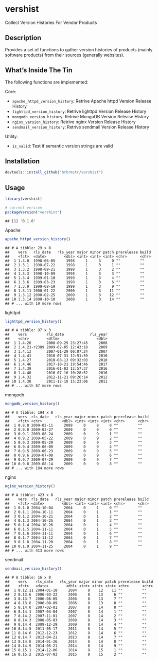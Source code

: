 
# vershist

Collect Version Histories For Vendor Products

## Description

Provides a set of functions to gather version histories of products
(mainly software products) from their sources (generally websites).

## What’s Inside The Tin

The following functions are implemented:

Core:

  - `apache_httpd_version_history`: Retrive Apache httpd Version Release
    History
  - `lighttpd_version_history`: Retrive lighttpd Version Release History
  - `mongodb_version_history`: Retrive MongoDB Version Release History
  - `nginx_version_history`: Retrive nginx Version Release History
  - `sendmail_version_history`: Retrive sendmail Version Release History

Utility:

  - `is_valid`: Test if semantic version strings are valid

## Installation

``` r
devtools::install_github("hrbrmstr/vershist")
```

## Usage

``` r
library(vershist)

# current verison
packageVersion("vershist")
```

    ## [1] '0.1.0'

Apache

``` r
apache_httpd_version_history()
```

    ## # A tibble: 29 x 8
    ##    vers   rls_date   rls_year major minor patch prerelease build
    ##    <fct>  <date>        <dbl> <int> <int> <int> <chr>      <chr>
    ##  1 1.3.0  1998-06-05     1998     1     3     0 ""         ""   
    ##  2 1.3.1  1998-07-22     1998     1     3     1 ""         ""   
    ##  3 1.3.2  1998-09-21     1998     1     3     2 ""         ""   
    ##  4 1.3.3  1998-10-09     1998     1     3     3 ""         ""   
    ##  5 1.3.4  1999-01-10     1999     1     3     4 ""         ""   
    ##  6 1.3.6  1999-03-23     1999     1     3     6 ""         ""   
    ##  7 1.3.9  1999-08-19     1999     1     3     9 ""         ""   
    ##  8 1.3.11 2000-01-22     2000     1     3    11 ""         ""   
    ##  9 1.3.12 2000-02-25     2000     1     3    12 ""         ""   
    ## 10 1.3.14 2000-10-10     2000     1     3    14 ""         ""   
    ## # ... with 19 more rows

lighttpd

``` r
lighttpd_version_history()
```

    ## # A tibble: 97 x 3
    ##    vers         rls_date            rls_year
    ##    <chr>        <dttm>                 <dbl>
    ##  1 1.4.20       2008-09-29 23:27:45     2008
    ##  2 1.4.21-r2389 2009-02-05 12:43:18     2009
    ##  3 1.4.13       2007-01-29 00:07:24     2007
    ##  4 1.4.41       2016-07-31 12:51:39     2016
    ##  5 1.4.27       2010-08-13 09:32:03     2010
    ##  6 1.4.46       2017-10-21 19:54:46     2017
    ##  7 1.4.39       2016-01-02 12:57:37     2016
    ##  8 1.4.40       2016-07-16 10:28:52     2016
    ##  9 1.4.32       2012-11-21 09:26:14     2012
    ## 10 1.4.30       2011-12-18 15:23:06     2011
    ## # ... with 87 more rows

mongodb

``` r
mongodb_version_history()
```

    ## # A tibble: 194 x 8
    ##    vers  rls_date   rls_year major minor patch prerelease build
    ##    <fct> <chr>         <dbl> <int> <int> <int> <chr>      <chr>
    ##  1 0.8.0 2009-02-11     2009     0     8     0 ""         ""   
    ##  2 0.9.0 2009-03-27     2009     0     9     0 ""         ""   
    ##  3 0.9.1 2009-08-24     2009     0     9     1 ""         ""   
    ##  4 0.9.2 2009-05-22     2009     0     9     2 ""         ""   
    ##  5 0.9.3 2009-05-29     2009     0     9     3 ""         ""   
    ##  6 0.9.4 2009-06-09     2009     0     9     4 ""         ""   
    ##  7 0.9.5 2009-06-23     2009     0     9     5 ""         ""   
    ##  8 0.9.6 2009-07-08     2009     0     9     6 ""         ""   
    ##  9 0.9.7 2009-07-29     2009     0     9     7 ""         ""   
    ## 10 0.9.8 2009-08-14     2009     0     9     8 ""         ""   
    ## # ... with 184 more rows

nginx

``` r
nginx_version_history()
```

    ## # A tibble: 423 x 8
    ##    vers  rls_date   rls_year major minor patch prerelease build
    ##    <fct> <date>        <dbl> <int> <int> <int> <chr>      <chr>
    ##  1 0.1.0 2004-10-04     2004     0     1     0 ""         ""   
    ##  2 0.1.1 2004-10-11     2004     0     1     1 ""         ""   
    ##  3 0.1.2 2004-10-21     2004     0     1     2 ""         ""   
    ##  4 0.1.3 2004-10-25     2004     0     1     3 ""         ""   
    ##  5 0.1.4 2004-10-26     2004     0     1     4 ""         ""   
    ##  6 0.1.5 2004-11-11     2004     0     1     5 ""         ""   
    ##  7 0.1.6 2004-11-11     2004     0     1     6 ""         ""   
    ##  8 0.1.7 2004-11-12     2004     0     1     7 ""         ""   
    ##  9 0.1.8 2004-11-20     2004     0     1     8 ""         ""   
    ## 10 0.1.9 2004-11-25     2004     0     1     9 ""         ""   
    ## # ... with 413 more rows

sendmail

``` r
sendmail_version_history()
```

    ## # A tibble: 16 x 8
    ##    vers    rls_date   rls_year major minor patch prerelease build
    ##    <fct>   <date>        <dbl> <int> <int> <int> <chr>      <chr>
    ##  1 8.12.11 2004-01-18     2004     8    12    11 ""         ""   
    ##  2 8.13.6  2006-03-22     2006     8    13     6 ""         ""   
    ##  3 8.13.7  2006-06-05     2006     8    13     7 ""         ""   
    ##  4 8.13.8  2006-08-09     2006     8    13     8 ""         ""   
    ##  5 8.14.0  2007-02-01     2007     8    14     0 ""         ""   
    ##  6 8.14.1  2007-04-04     2007     8    14     1 ""         ""   
    ##  7 8.14.2  2007-11-01     2007     8    14     2 ""         ""   
    ##  8 8.14.3  2008-05-03     2008     8    14     3 ""         ""   
    ##  9 8.14.4  2009-12-29     2009     8    14     4 ""         ""   
    ## 10 8.14.5  2011-05-17     2011     8    14     5 ""         ""   
    ## 11 8.14.6  2012-12-23     2012     8    14     6 ""         ""   
    ## 12 8.14.7  2013-04-21     2013     8    14     7 ""         ""   
    ## 13 8.14.8  2014-01-26     2014     8    14     8 ""         ""   
    ## 14 8.14.9  2014-05-21     2014     8    14     9 ""         ""   
    ## 15 8.15.1  2014-12-06     2014     8    15     1 ""         ""   
    ## 16 8.15.2  2015-07-03     2015     8    15     2 ""         ""
